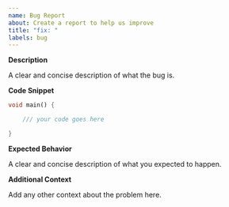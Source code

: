 ```yaml
---
name: Bug Report
about: Create a report to help us improve
title: "fix: "
labels: bug
---
```


**Description**

A clear and concise description of what the bug is.

**Code Snippet**

```dart
void main() {

    /// your code goes here

}
```

**Expected Behavior**

A clear and concise description of what you expected to happen.

**Additional Context**

Add any other context about the problem here.
